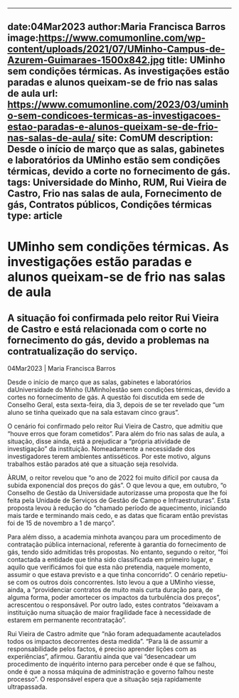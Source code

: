 
---
date:04Mar2023
author:Maria Francisca Barros
image:https://www.comumonline.com/wp-content/uploads/2021/07/UMinho-Campus-de-Azurem-Guimaraes-1500x842.jpg
title: UMinho sem condições térmicas. As investigações estão paradas e alunos queixam-se de frio nas salas de aula
url: https://www.comumonline.com/2023/03/uminho-sem-condicoes-termicas-as-investigacoes-estao-paradas-e-alunos-queixam-se-de-frio-nas-salas-de-aula/
site: ComUM
description: Desde o início de março que as salas, gabinetes e laboratórios da UMinho estão sem condições térmicas, devido a corte no fornecimento de gás.
tags: Universidade do Minho, RUM, Rui Vieira de Castro, Frio nas salas de aula, Fornecimento de gás, Contratos públicos, Condições térmicas
type: article
---


# UMinho sem condições térmicas. As investigações estão paradas e alunos queixam-se de frio nas salas de aula

## A situação foi confirmada pelo reitor Rui Vieira de Castro e está relacionada com o corte no fornecimento do gás, devido a problemas na contratualização do serviço.

04Mar2023 | Maria Francisca Barros

Desde o início de março que as salas, gabinetes e laboratórios daUniversidade do Minho (UMinho)estão sem condições térmicas, devido a cortes no fornecimento de gás. A questão foi discutida em sede de Conselho Geral, esta sexta-feira, dia 3, depois de se ter revelado que “um aluno se tinha queixado que na sala estavam cinco graus”.

O cenário foi confirmado pelo reitor Rui Vieira de Castro, que admitiu que “houve erros que foram cometidos”. Para além do frio nas salas de aula, a situação, disse ainda, está a prejudicar a “própria atividade de investigação” da instituição. Nomeadamente a necessidade dos investigadores terem ambientes antisséticos. Por este motivo, alguns trabalhos estão parados até que a situação seja resolvida.

ÀRUM, o reitor revelou que “o ano de 2022 foi muito difícil por causa da subida exponencial dos preços do gás”. O que levou a que, em outubro, “o Conselho de Gestão da Universidade autorizasse uma proposta que lhe foi feita pela Unidade de Serviços de Gestão de Campo e Infraestruturas”. Esta proposta levou à redução do “chamado período de aquecimento, iniciando mais tarde e terminando mais cedo, e as datas que ficaram então previstas foi de 15 de novembro a 1 de março”.

Para além disso, a academia minhota avançou para um procedimento de contratação pública internacional, referente à garantia do fornecimento de gás, tendo sido admitidas três propostas. No entanto, segundo o reitor, “foi contactada a entidade que tinha sido classificada em primeiro lugar, e aquilo que verificámos foi que esta não pretendia, naquele momento, assumir o que estava previsto e a que tinha concorrido”. O cenário repetiu-se com os outros dois concorrentes. Isto levou a que a UMinho viesse, ainda, a “providenciar contratos de muito mais curta duração para, de alguma forma, poder amortecer os impactos da turbulência dos preços”, acrescentou o responsável. Por outro lado, estes contratos “deixavam a instituição numa situação de maior fragilidade face à necessidade de estarem em permanente recontratação”.

Rui Vieira de Castro admite que “não foram adequadamente acautelados todos os impactos decorrentes desta medida”. “Para lá de assumir a responsabilidade pelos factos, é preciso aprender lições com as experiências”, afirmou. Garantiu ainda que vai “desencadear um procedimento de inquérito interno para perceber onde é que se falhou, onde é que a nossa máquina de administração e governo falhou neste processo”. O responsável espera que a situação seja rapidamente ultrapassada.

